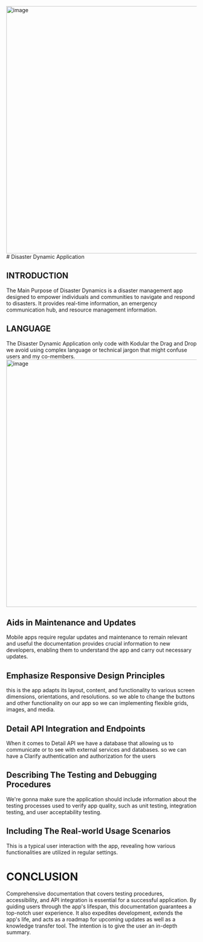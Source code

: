 <img width="653" alt="image" src="https://github.com/Calisto0115/Disaster-Dynamic-Application/assets/137281079/75299989-45ca-453b-81bb-2fe446a31b38"># Disaster Dynamic Application 


## INTRODUCTION
The Main Purpose of Disaster Dynamics is a disaster management app designed to empower individuals and communities to navigate and respond to disasters. 
It provides real-time information, an emergency communication hub, and resource management information.

## LANGUAGE 
The Disaster Dynamic Application only code with Kodular the Drag and Drop
we avoid using complex language or technical jargon that might confuse users and my co-members.
<img width="653" alt="image" src="https://github.com/Calisto0115/Disaster-Dynamic-Application/assets/137281079/cae79d9f-31a2-4db6-8af5-27bc668f8864">


## Aids in Maintenance and Updates
Mobile apps require regular updates and maintenance to remain relevant and useful 
the documentation provides crucial information to new developers, enabling them to understand the app and carry out necessary updates.

## Emphasize Responsive Design Principles
this is the app adapts its layout, content, and functionality to various screen dimensions, orientations, and resolutions. so we able to change the 
buttons and other functionality on our app so we can implementing flexible grids, images, and media.

## Detail API Integration and Endpoints

When it comes to Detail API we have a database that allowing us to communicate or to see with external services and databases. so we can have a 
Clarify authentication and authorization for the users 

## Describing The Testing and Debugging Procedures

We're gonna make sure the application should include information about the testing processes used to verify app quality, 
such as unit testing, integration testing, and user acceptability testing. 

## Including The Real-world Usage Scenarios
This is a typical user interaction with the app, revealing how various functionalities are utilized in regular settings.

# CONCLUSION 
Comprehensive documentation that covers testing procedures, accessibility, and API integration is essential for a successful application. 
By guiding users through the app's lifespan, this documentation guarantees a top-notch user experience. 
It also expedites development, extends the app's life, and acts as a roadmap for upcoming updates as well as a knowledge transfer tool.
The intention is to give the user an in-depth summary.
